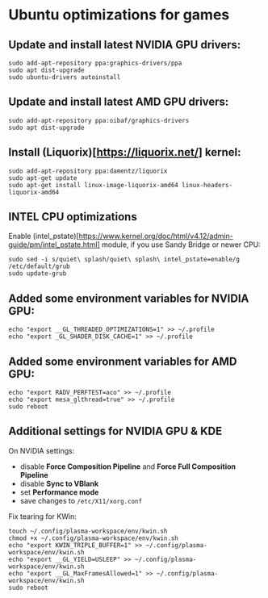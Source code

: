 # Ubuntu optimizations for games

## Update and install latest NVIDIA GPU drivers:
```
sudo add-apt-repository ppa:graphics-drivers/ppa
sudo apt dist-upgrade
sudo ubuntu-drivers autoinstall
```

## Update and install latest AMD GPU drivers:
```
sudo add-apt-repository ppa:oibaf/graphics-drivers
sudo apt dist-upgrade
```

## Install (Liquorix)[https://liquorix.net/] kernel:
```
sudo add-apt-repository ppa:damentz/liquorix
sudo apt-get update
sudo apt-get install linux-image-liquorix-amd64 linux-headers-liquorix-amd64
```
## INTEL CPU optimizations 

Enable (intel_pstate)[https://www.kernel.org/doc/html/v4.12/admin-guide/pm/intel_pstate.html] module, if you use Sandy Bridge or newer CPU:
```
sudo sed -i s/quiet\ splash/quiet\ splash\ intel_pstate=enable/g /etc/default/grub
sudo update-grub
```

## Added some environment variables for NVIDIA GPU:
```
echo "export __GL_THREADED_OPTIMIZATIONS=1" >> ~/.profile
echo "export _GL_SHADER_DISK_CACHE=1" >> ~/.profile
```

## Added some environment variables for AMD GPU:
```
echo "export RADV_PERFTEST=aco" >> ~/.profile
echo "export mesa_glthread=true" >> ~/.profile
sudo reboot
```

## Additional settings for NVIDIA GPU & KDE

On NVIDIA settings:

- disable **Force Composition Pipeline**  and **Force Full Composition Pipeline**
- disable **Sync to VBlank**
- set **Performance mode**
- save changes to `/etc/X11/xorg.conf`

Fix tearing for KWin:
```
touch ~/.config/plasma-workspace/env/kwin.sh
chmod +x ~/.config/plasma-workspace/env/kwin.sh
echo "export KWIN_TRIPLE_BUFFER=1" >> ~/.config/plasma-workspace/env/kwin.sh
echo "export __GL_YIELD=USLEEP" >> ~/.config/plasma-workspace/env/kwin.sh
echo "export __GL_MaxFramesAllowed=1" >> ~/.config/plasma-workspace/env/kwin.sh
sudo reboot
```
